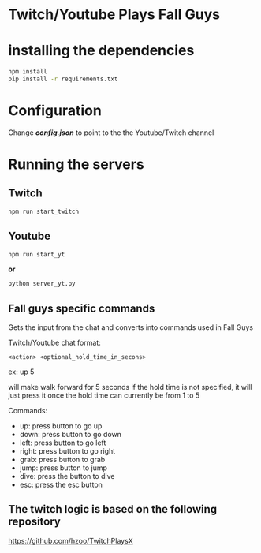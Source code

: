 # Twitch/Youtube Plays Fall Guys

# installing the dependencies

```bash
npm install
pip install -r requirements.txt
```

# Configuration

Change ***config.json*** to point to the the Youtube/Twitch channel

# Running the servers

## Twitch

```bash
npm run start_twitch
```

## Youtube

```bash
npm run start_yt
```

**or**

```bash
python server_yt.py
```

## Fall guys specific commands

Gets the input from the chat and converts into commands used in Fall Guys

Twitch/Youtube chat format: 
```
<action> <optional_hold_time_in_secons>
```
ex: up 5

will make walk forward for 5 seconds
if the hold time is not specified, it will just press it once
the hold time can currently be from 1 to 5

Commands:

* up: press button to go up
* down: press button to go down
* left: press button to go left
* right: press button to go right
* grab: press button to grab
* jump: press button to jump
* dive: press the button to dive
* esc: press the esc button



## The twitch logic is based on the following repository

https://github.com/hzoo/TwitchPlaysX